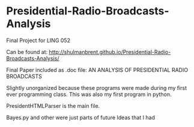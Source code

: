Presidential-Radio-Broadcasts-Analysis
======================================

Final Project for LING 052

Can be found at: http://shulmanbrent.github.io/Presidential-Radio-Broadcasts-Analysis/

Final Paper included as .doc file: AN ANALYSIS OF PRESIDENTIAL RADIO BROADCASTS

Slightly unorganized because these programs were made during my first ever programming class. This was also my first program in python.

PresidentHTMLParser is the main file.

Bayes.py and other were just parts of future Ideas that I had
